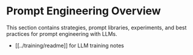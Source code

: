 # Prompt Engineering Overview

This section contains strategies, prompt libraries, experiments, and best practices for prompt engineering with LLMs.

- [[../training/readme]] for LLM training notes 